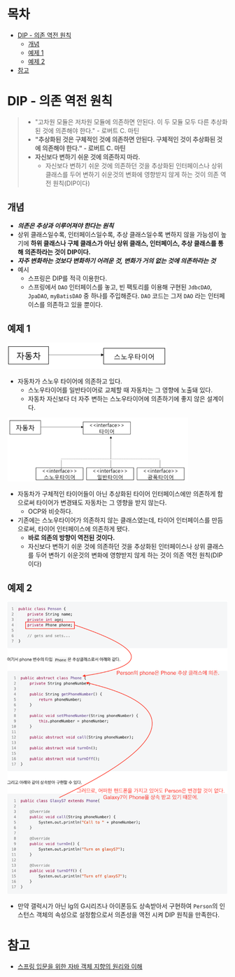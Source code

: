 # 목차

- [DIP - 의존 역전 원칙](#dip---의존-역전-원칙)
  * [개념](#개념)
  * [예제 1](#예제-1)
  * [예제 2](#예제-2)
- [참고](#참고)



#  DIP - 의존 역전 원칙

> * "고차원 모듈은 저차원 모듈에 의존하면 안된다. 이 두 모듈 모두 다른 추상화된 것에 의존해야 한다." - 로버트 C. 마틴
> * **"추상화된 것은 구체적인 것에 의존하면 안된다. 구체적인 것이 추상화된 것에 의존해야 한다." - 로버트 C. 마틴**
> * **자신보다 변하기 쉬운 것에 의존하지 마라.**
>   * 자신보다 변하기 쉬운 것에 의존하던 것을 추상화된 인터페이스나 상위 클래스를 두어 변하기 쉬운것의 변화에 영향받지 않게 하는 것이 의존 역전 원칙(DIP이다)





## 개념

* ***의존은 추상과 이루어져야 한다는 원칙***
* 상위 클래스일수록, 인터페이스일수록, 추상 클래스일수록 변하지 않을 가능성이 높기에 **하위 클래스나 구체 클래스가 아닌 상위 클래스, 인터페이스, 추상 클래스를 통해 의존하라는 것이 DIP이다.**
* ***자주 변화하는 것보다 변화하기 어려운 것, 변화가 거의 없는 것에 의존하라는 것***
* 예시
  * 스프링은 DIP를 적극 이용한다.
  * 스프링에서 `DAO` 인터페이스를 놓고, 빈 팩토리를 이용해 구현된 `JdbcDAO`, `JpaDAO`, `myBatisDAO` 중 하나를 주입해준다. `DAO` 코드는 그저 `DAO` 라는 인터페이스를 의존하고 있을 뿐이다.





## 예제 1

![img](./image/21784C415698700A05.png)

* 자동차가 스노우 타이어에 의존하고 있다.
  * 스노우타이어를 일반타이어로 교체할 때 자동차는 그 영향에 노출돼 있다.
  * 자동차 자신보다 더 자주 변하는 스노우타이어에 의존하기에 좋지 않은 설계이다.

![img](./image/235E853E569870EA35.png)

* 자동차가 구체적인 타이어들이 아닌 추상화된 타이어 인터페이스에만 의존하게 함으로써 타이어가 변경돼도 자동차는 그 영향을 받지 않는다.
  * OCP와 비슷하다.
* 기존에는 스노우타이어가 의존하지 않는 클래스였는데, 타이어 인터페이스를 만듬으로써, 타이어 인터페이스에 의존하게 됐다.
  * **바로 의존의 방향이 역전된 것이다.**
  * 자신보다 변하기 쉬운 것에 의존하던 것을 추상화된 인터페이스나 상위 클래스를 두어 변하기 쉬운것의 변화에 영향받지 않게 하는 것이 의존 역전 원칙(DIP이다)





## 예제 2

<img src="./image/image-20200804014623392.png" alt="image-20200804014623392" style="zoom:80%;" />

* 만약 갤럭시가 아닌 lg의 G시리즈나 아이폰등도 상속받아서 구현하여 `Person`의 인스턴스 객체의 속성으로 설정함으로서 의존성을 역전 시켜 DIP 원칙을 만족한다.



# 참고

* [스프링 입문을 위한 자바 객체 지향의 원리와 이해](http://www.yes24.com/Product/Goods/17350624)